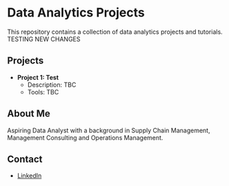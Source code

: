 # Data Analytics Projects
This repository contains a collection of data analytics projects and tutorials. TESTING NEW CHANGES

## Projects
- **Project 1: Test**
    - Description: TBC
    - Tools: TBC
 
## About Me
Aspiring Data Analyst with a background in Supply Chain Management, Management Consulting and Operations Management.

## Contact 
- [LinkedIn](https://www.linkedin.com/in/liam-teo-1b0b1514a/)
